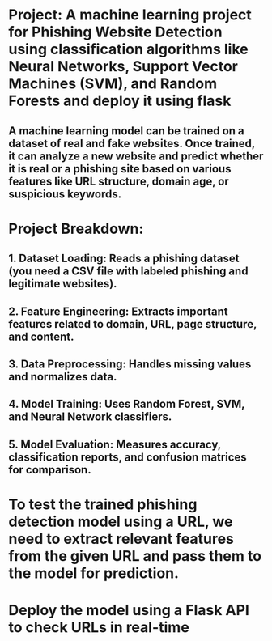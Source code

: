 # Project: A machine learning project for Phishing Website Detection using classification algorithms like Neural Networks, Support Vector Machines (SVM), and Random Forests and deploy it using flask

## A machine learning model can be trained on a dataset of real and fake websites. Once trained, it can analyze a new website and predict whether it is real or a phishing site based on various features like URL structure, domain age, or suspicious keywords.
# Project Breakdown:
## 1. Dataset Loading: Reads a phishing dataset (you need a CSV file with labeled phishing and legitimate websites).
## 2. Feature Engineering: Extracts important features related to domain, URL, page structure, and content.
## 3. Data Preprocessing: Handles missing values and normalizes data.
## 4. Model Training: Uses Random Forest, SVM, and Neural Network classifiers.
## 5. Model Evaluation: Measures accuracy, classification reports, and confusion matrices for comparison.

# To test the trained phishing detection model using a URL, we need to extract relevant features from the given URL and pass them to the model for prediction.
#  Deploy the model using a Flask API to check URLs in real-time
